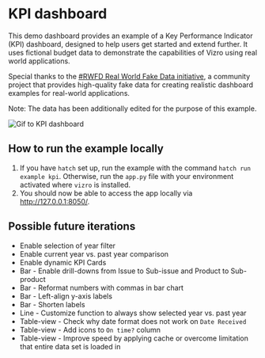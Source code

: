 # KPI dashboard

This demo dashboard provides an example of a Key Performance Indicator (KPI) dashboard, designed to help users get started and extend further.
It uses fictional budget data to demonstrate the capabilities of Vizro using real world applications.

Special thanks to the [#RWFD Real World Fake Data initiative](https://opendatainitiative.io/), a community project that
provides high-quality fake data for creating realistic dashboard examples for real-world applications.

Note: The data has been additionally edited for the purpose of this example.

<img src="./assets/images/kpi_dashboard.gif" alt="Gif to KPI dashboard">

## How to run the example locally

1. If you have `hatch` set up, run the example with the command `hatch run example kpi`. Otherwise, run the `app.py` file with your environment activated where `vizro` is installed.
2. You should now be able to access the app locally via http://127.0.0.1:8050/.

## Possible future iterations

- Enable selection of year filter
- Enable current year vs. past year comparison
- Enable dynamic KPI Cards
- Bar - Enable drill-downs from Issue to Sub-issue and Product to Sub-product
- Bar - Reformat numbers with commas in bar chart
- Bar - Left-align y-axis labels
- Bar - Shorten labels
- Line - Customize function to always show selected year vs. past year
- Table-view - Check why date format does not work on `Date Received`
- Table-view - Add icons to `On time?` column
- Table-view - Improve speed by applying cache or overcome limitation that entire data set is loaded in
